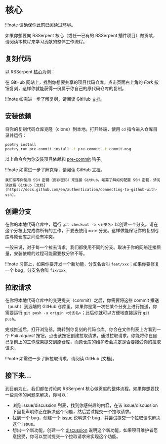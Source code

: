 # 核心

!!!note
    请确保你此前已阅读过[环境](index.md)。

如果你想要向 RSSerpent 核心（或任一已有的 RSSerpent 插件项目）做贡献，请阅读本教程来学习贡献的整体工作流程。

## 复刻代码

以 RSSerpent [核心](https://github.com/RSSerpent-Rev/RSSerpent)为例：

在 GitHub 网站上，找到你想要共享的项目代码仓库。点击页面右上角的 *Fork* 按钮复刻，这样你就能获得一份属于你自己的原代码仓库的复制。

!!!note
    如需进一步了解复刻，请阅读 GitHub [文档](https://docs.github.com/en/get-started/quickstart/fork-a-repo)。

## 安装依赖

将你的复刻代码仓库克隆（clone）到本地。打开终端，使用 `cd` 指令进入仓库目录并运行：

```bash
poetry install
poetry run pre-commit install -t pre-commit -t commit-msg
```

以上命令会为你安装项目依赖和 [pre-commit](https://pre-commit.com/) 钩子。

!!!note
    如需进一步了解克隆，请阅读 GitHub [文档](https://docs.github.com/en/repositories/creating-and-managing-repositories/cloning-a-repository)。

    我们推荐你使用 SSH 密钥（而非密码）来连接 GitHub。如需了解如何配置 SSH 密钥，请阅读这篇 GitHub [文档](https://docs.github.com/en/authentication/connecting-to-github-with-ssh)。

## 创建分支

在你的本地代码仓库中，运行 `git checkout -b <分支名>` 以创建一个分支。请在这个分枝上完成你所有的工作，不要去使用 `main` 分支。这样做能保证你的复刻仓库与原仓库之间没有冲突。

一般来说，对于每一个拉去请求，我们都使用不同的分支。取决于你的网络连接质量，安装依赖的过程可能需要数分钟不等。

!!!note
    习惯上，如果你要开发一个新功能，分支名会叫 `feat/xxx`；如果你要修复一个 bug，分支名会叫 `fix/xxx`。

## 拉取请求

在你将本地代码仓库中的变更提交（commit）之后，你需要将这些 commit 推送（push）到远端的 GitHub 仓库里。如果你是第一次在某个分支上进行推送，你需要运行 `git push -u origin <分支名>`；此后你就可以方便地直接运行 `git push`。

完成推送后，打开浏览器，跳转到你复刻的代码仓库。你会在文件列表上方看到一个 *Pull request* 按钮。点击该按钮创建拉取请求。通过拉取请求，你能将你在自己复刻上的工作成果提交到原仓库，而原仓库的维护者会决定是否要接受你的拉取请求。

!!!note
    如需进一步了解拉取请求，请阅读 GitHub [文档]。

## 接下来…

到目前为止，我们都在讨论向 RSSerpent 核心做贡献的整体流程。如果你想要找一些具体的问题来解决，你可以：

- 浏览 issue/discussion 列表，找到你感兴趣的内容，在该 issue/discussion 下回复声明你正在解决这个问题，然后尝试提交一个拉取请求。
- 找到一个 bug，创建一个 [issue](https://github.com/RSSerpent-Rev/RSSerpent/issues) 说明这个 bug，并尝试提交一个拉取请求解决这个 issue。
- 想出一个新功能，创建一个 [discussion](https://github.com/RSSerpent-Rev/RSSerpent/discussions) 说明这个新功能，如果项目维护者愿意接受，你可以尝试提交一个拉取请求来实现这个功能。
